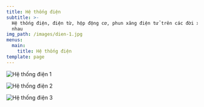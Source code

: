 ```yaml
---
title: Hệ thống điện
subtitle: >-
  Hệ thống điện, điện từ, hộp động cơ, phun xăng điện tử trên các đời xe khác
  nhau
img_path: /images/dien-1.jpg
menus:
  main:
    title: Hệ thống điện
template: page
---
```

![Hệ thống điện 1](/images/dien-1-1-.jpg "Hệ thống điện 1")

![Hệ thống điện 2](/images/dien-2.jpg "Hệ thống điện 2")

![Hệ thống điện 3](/images/dien-4.jpg "Hệ thống điện 3")
